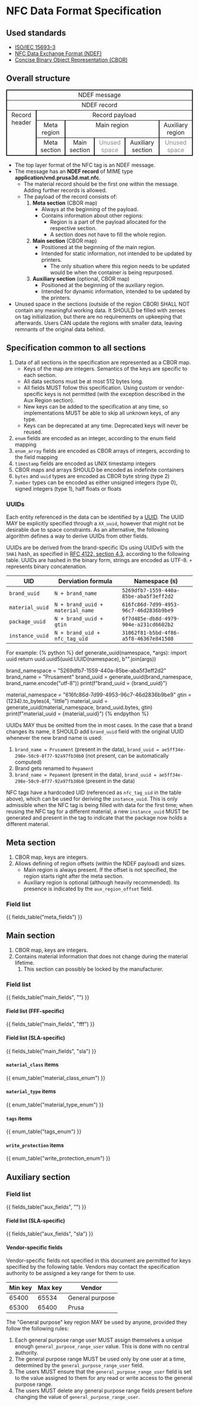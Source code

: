 # NFC Data Format Specification

## Used standards
- [ISO/IEC 15693-3](https://en.wikipedia.org/wiki/ISO/IEC_15693)
- [NFC Data Exchange Format (NDEF)](https://nfc-forum.org/build/specifications/data-exchange-format-ndef-technical-specification/)
- [Concise Binary Object Representation (CBOR)](https://cbor.io/)

## Overall structure
<table class="packet-structure">
   <tr>
      <td colspan=7>NDEF message</td>
   </tr>
   <tr>
      <td colspan=7>NDEF record</td>
   </tr>
   <tr>
      <td rowspan=3>Record header</td>
      <td colspan=6>Record payload</td>
   </tr>
   <tr>
      <td>Meta region</td>
      <td colspan=3>Main region</td>
      <td colspan=2>Auxiliary region</td>
   </tr>
   <tr>
      <td>Meta section</td>
      <td>Main section</td>
      <td class="unused">Unused space</td>
      <td>Auxiliary section</td>
      <td class="unused">Unused space</td>
   </tr>
</table>
<style>
   .packet-structure tbody {
      border: 2px solid black;
   }
   .packet-structure td {
      vertical-align: top;
      text-align: center;
      border: 1px solid black;
      border-left: 2px solid black;
      border-right: 2px solid black;
   }
   .packet-structure .unused {
      opacity: 50%;
   }
</style>

- The top layer format of the NFC tag is an NDEF message.
- The message has an **NDEF record** of MIME type **application/vnd.prusa3d.mat.nfc**.
   - The material record should be the first one within the message. Adding further records is allowed.
   - The payload of the record consists of:
      1. **Meta section** (CBOR map)
         - Always at the beginning of the payload.
         - Contains information about other regions:
            - Region is a part of the payload allocated for the respective section.
            - A section does not have to fill the whole region.
      1. **Main section** (CBOR map)
         - Positioned at the beginning of the main region.
         - Intended for static information, not intended to be updated by printers.
            - The only situation where this region needs to be updated would be when the container is being repurposed.
      1. **Auxiliary section** (optional, CBOR map)
         - Positioned at the beginning of the auxiliary region.
         - Intended for dynamic information, intended to be updated by the printers.
- Unused space in the sections (outside of the region CBOR) SHALL NOT contain any meaningful working data. It SHOULD be filled with zeroes on tag initialization, but there are no requirements on upkeeping that afterwards. Users CAN update the regions with smaller data, leaving remnants of the original data behind.

## Specification common to all sections
1. Data of all sections in the specification are represented as a CBOR map.
   - Keys of the map are integers. Semantics of the keys are specific to each section.
   - All data sections must be at most 512 bytes long.
   - All fields MUST follow this specification. Using custom or vendor-specific keys is not permitted (with the exception described in the Aux Region section).
   - New keys can be added to the specification at any time, so implementations MUST be able to skip all unknown keys, of any type.
   - Keys can be deprecated at any time. Deprecated keys will never be reused.
1. `enum` fields are encoded as an integer, according to the enum field mapping
1. `enum_array` fields are encoded as CBOR arrays of integers, according to the field mapping
1. `timestamp` fields are encoded as UNIX timestamp integers
1. CBOR maps and arrays SHOULD be encoded as indefinite containers
1. `bytes` and `uuid` types are encoded as CBOR byte string (type 2)
1. `number` types can be encoded as either unsigned integers (type 0), signed integers (type 1), half floats or floats

### UUIDs
Each entity referenced in the data can be identified by a [UUID](https://en.wikipedia.org/wiki/Universally_unique_identifier). The UUID MAY be explicitly specified through a `XX_uuid`, however that might not be desirable due to space constraints. As an alternative, the following algorithm defines a way to derive UUIDs from other fields.

UUIDs are be derived from the brand-specific IDs using UUIDv5 with the `SHA1` hash, as specified in [RFC 4122, section 4.3](https://datatracker.ietf.org/doc/html/rfc4122#section-4.3), according to the following table. UUIDs are hashed in the binary form, strings are encoded as UTF-8. `+` represents binary concatenation.

| UID | Derviation formula | Namespace (`N`) |
| --- | --- | --- |
| `brand_uuid` | `N + brand_name` | `5269dfb7-1559-440a-85be-aba5f3eff2d2` |
| `material_uuid` | `N + brand_uuid + material_name` | `616fc86d-7d99-4953-96c7-46d2836b9be9` |
| `package_uuid` | `N + brand_uuid + gtin` | `6f7d485e-db8d-4979-904e-a231cd6602b2` |
| `instance_uuid` | `N + brand_uid + nfc_tag_uid` | `31062f81-b5bd-4f86-a5f8-46367e841508` |


For example:
{% python %}
def generate_uuid(namespace, *args):
   import uuid
   return uuid.uuid5(uuid.UUID(namespace), b"".join(args))

brand_namespace = "5269dfb7-1559-440a-85be-aba5f3eff2d2"
brand_name = "Prusament"
brand_uuid = generate_uuid(brand_namespace, brand_name.encode("utf-8"))
print(f"brand_uuid = {brand_uuid}")

material_namespace = "616fc86d-7d99-4953-96c7-46d2836b9be9"
gtin = (1234).to_bytes(4, "little")
material_uuid = generate_uuid(material_namespace, brand_uuid.bytes, gtin)
print(f"material_uuid = {material_uuid}")
{% endpython %}

UUIDs MAY thus be omitted from the in most cases. In the case that a brand changes its name, it SHOULD add `brand_uuid` field with the original UUID whenever the new brand name is used:
1. `brand_name = Prusament` (present in the data), `brand_uuid = ae5ff34e-298e-50c9-8f77-92a97fb30b0` (not present, can be automatically computed)
1. Brand gets renamed to `Pepament`
1. `brand_name = Pepament` (present in the data), `brand_uuid = ae5ff34e-298e-50c9-8f77-92a97fb30b0` (present in the data)

NFC tags have a hardcoded UID (referenced as `nfc_tag_uid` in the table above), which can be used for deriving the `instance_uuid`. This is only admissible when the NFC tag is being filled with data for the first time; when reusing the NFC tag for a different material, a new `instance_uuid` MUST be generated and present in the tag to indicate that the package now holds a different material.

## Meta section
1. CBOR map, keys are integers.
1. Allows defining of region offsets (within the NDEF payload) and sizes.
   - Main region is always present. If the offset is not specified, the region starts right after the meta section.
   - Auxiliary region is optional (although heavily recommended). Its presence is indicated by the `aux_region_offset` field.

### Field list
{{ fields_table("meta_fields") }}

## Main section
1. CBOR map, keys are integers.
1. Contains material information that does not change during the material lifetime.
   1. This section can possibly be locked by the manufacturer.

### Field list
{{ fields_table("main_fields", "") }}

#### Field list (FFF-specific)
{{ fields_table("main_fields", "fff") }}

#### Field list (SLA-specific)
{{ fields_table("main_fields", "sla") }}

#### `material_class` items
{{ enum_table("material_class_enum") }}

#### `material_type` items
{{ enum_table("material_type_enum") }}

#### `tags` items
{{ enum_table("tags_enum") }}

#### `write_protection` items
{{ enum_table("write_protection_enum") }}

## Auxiliary section

### Field list
{{ fields_table("aux_fields", "") }}

#### Field list (SLA-specific)
{{ fields_table("aux_fields", "sla") }}

#### Vendor-specific fields
Vendor-specific fields not specified in this document are permitted for keys specified by the following table. Vendors may contact the specification authority to be assigned a key range for them to use.

| Min key | Max key | Vendor |
| --- | --- | --- |
| 65400 | 65534 | General purpose |
| 65300 | 65400 | Prusa |

The "General purpose" key region MAY be used by anyone, provided they follow the following rules:
1. Each general purpose range user MUST assign themselves a unique enough `general_purpose_range_user` value. This is done with no central authority.
1. The general purpose range MUST be used only by one user at a time, determined by the `general_purpose_range_user` field.
1. The users MUST ensure that the `general_purpose_range_user` field is set to the value assigned to them for any read or write access to the general purpose range.
1. The users MUST delete any general purpose range fields present before changing the value of `general_purpose_range_user`.
